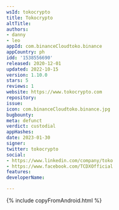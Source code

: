 ```yaml
---
wsId: tokocrypto
title: Tokocrypto
altTitle: 
authors:
- danny
- leo
appId: com.binanceCloudtoko.binance
appCountry: ph
idd: '1538556690'
released: 2020-12-01
updated: 2022-10-15
version: 1.10.0
stars: 5
reviews: 1
website: https://www.tokocrypto.com
repository: 
issue: 
icon: com.binanceCloudtoko.binance.jpg
bugbounty: 
meta: defunct
verdict: custodial
appHashes: 
date: 2023-01-30
signer: 
twitter: tokocrypto
social:
- https://www.linkedin.com/company/toko
- https://www.facebook.com/TCDXOfficial
features: 
developerName: 

---
```


{% include copyFromAndroid.html %}

